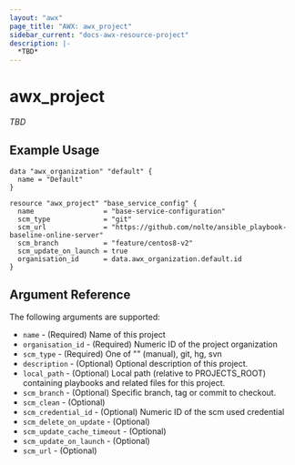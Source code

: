 ```yaml
---
layout: "awx"
page_title: "AWX: awx_project"
sidebar_current: "docs-awx-resource-project"
description: |-
  *TBD*
---
```


# awx_project

*TBD*

## Example Usage

```hcl
data "awx_organization" "default" {
  name = "Default"
}

resource "awx_project" "base_service_config" {
  name                 = "base-service-configuration"
  scm_type             = "git"
  scm_url              = "https://github.com/nolte/ansible_playbook-baseline-online-server"
  scm_branch           = "feature/centos8-v2"
  scm_update_on_launch = true
  organisation_id      = data.awx_organization.default.id
}
```

## Argument Reference

The following arguments are supported:

* `name` - (Required) Name of this project
* `organisation_id` - (Required) Numeric ID of the project organization
* `scm_type` - (Required) One of "" (manual), git, hg, svn
* `description` - (Optional) Optional description of this project.
* `local_path` - (Optional) Local path (relative to PROJECTS_ROOT) containing playbooks and related files for this project.
* `scm_branch` - (Optional) Specific branch, tag or commit to checkout.
* `scm_clean` - (Optional) 
* `scm_credential_id` - (Optional) Numeric ID of the scm used credential
* `scm_delete_on_update` - (Optional) 
* `scm_update_cache_timeout` - (Optional) 
* `scm_update_on_launch` - (Optional) 
* `scm_url` - (Optional) 

